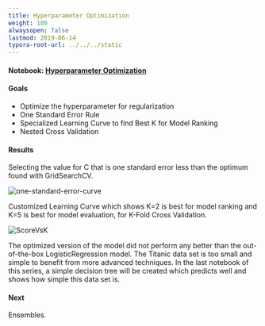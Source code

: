 ```yaml
---
title: Hyperparameter Optimization
weight: 100
alwaysopen: false
lastmod: 2019-06-14
typora-root-url: ../../../static
---
```

#### Notebook: <a href="http://nbviewer.jupyter.org/github/sdiehl28/tutorial-jupyter-notebooks/blob/master/projects/titanic/TitanicN08.ipynb" target="_blank">Hyperparameter Optimization</a>
#### Goals  
- Optimize the hyperparameter for regularization
- One Standard Error Rule
- Specialized Learning Curve to find Best K for Model Ranking
- Nested Cross Validation

#### Results  

Selecting the value for C that is one standard error less than the optimum found with GridSearchCV.

![one-standard-error-curve](/images/ScoreVsRegularization.png)

Customized Learning Curve which shows K=2 is best for model ranking and K=5 is best for model evaluation, for K-Fold Cross Validation.

![ScoreVsK](/images/ScoreVsK.png)

The optimized version of the model did not perform any better than the out-of-the-box LogisticRegression model.  The Titanic data set is too small and simple to benefit from more advanced techniques.  In the last notebook of this series, a simple decision tree will be created which predicts well and shows how simple this data set is.

#### Next

Ensembles.
